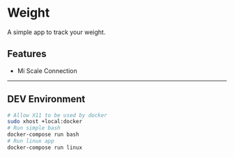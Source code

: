 # Weight
A simple app to track your weight.

## Features
- Mi Scale Connection

---
## DEV Environment
```bash
# Allow X11 to be used by docker
sudo xhost +local:docker
# Run simple bash
docker-compose run bash
# Run linux app
docker-compose run linux
```